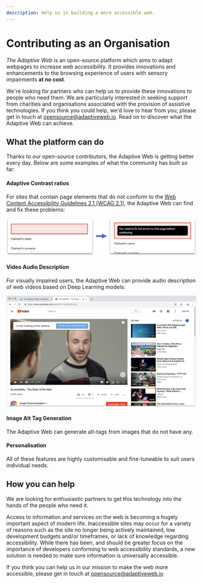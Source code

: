 ```yaml
---
description: Help us in building a more accessible web.
---
```


# Contributing as an Organisation

_The Adaptive Web_ is an open-source platform which aims to adapt webpages to increase web accessibility. It provides innovations and enhancements to the browsing experience of users with sensory impairments **at no cost**.

We're looking for partners who can help us to provide these innovations to people who need them. We are particularly interested in seeking support from charities and organisations associated with the provision of assistive technologies. If you think you could help, we'd love to hear from you; please get in touch at [opensource@adaptiveweb.io](mailto:opensource@adaptiveweb.io). Read on to discover what the Adaptive Web can achieve.

## What the platform can do

Thanks to our open-source contributors, the Adaptive Web is getting better every day. Below are some examples of what the community has built so far:

#### Adaptive Contrast ratios

For sites that contain page elements that do not conform to the [Web Content Accessibility Guidelines 2.1 \(WCAG 2.1\)](https://www.w3.org/TR/WCAG21/), the Adaptive Web can find and fix these problems:

![](../.gitbook/assets/image%20%287%29.png)

#### Video Audio Description

For visually impaired users, the Adaptive Web can provide audio description of web videos based on Deep Learning models:

![](../.gitbook/assets/image%20%2816%29.png)

#### Image Alt Tag Generation

The Adaptive Web can generate alt-tags from images that do not have any.

#### Personalisation

All of these features are highly customisable and fine-tuneable to suit users individual needs.

## How you can help

We are looking for enthusiastic partners to get this technology into the hands of the people who need it.

 Access to information and services on the web is becoming a hugely important aspect of modern life. Inaccessible sites may occur for a variety of reasons such as the site no longer being actively maintained, low development budgets and/or timeframes, or lack of knowledge regarding accessibility. While there has been, and should be greater focus on the importance of developers conforming to web accessibility standards, a new solution is needed to make sure information is universally accessible.

If you think you can help us in our mission to make the web more accessible, please get in touch at [opensource@adaptiveweb.io](mailto:opensource@adaptiveweb.io)


